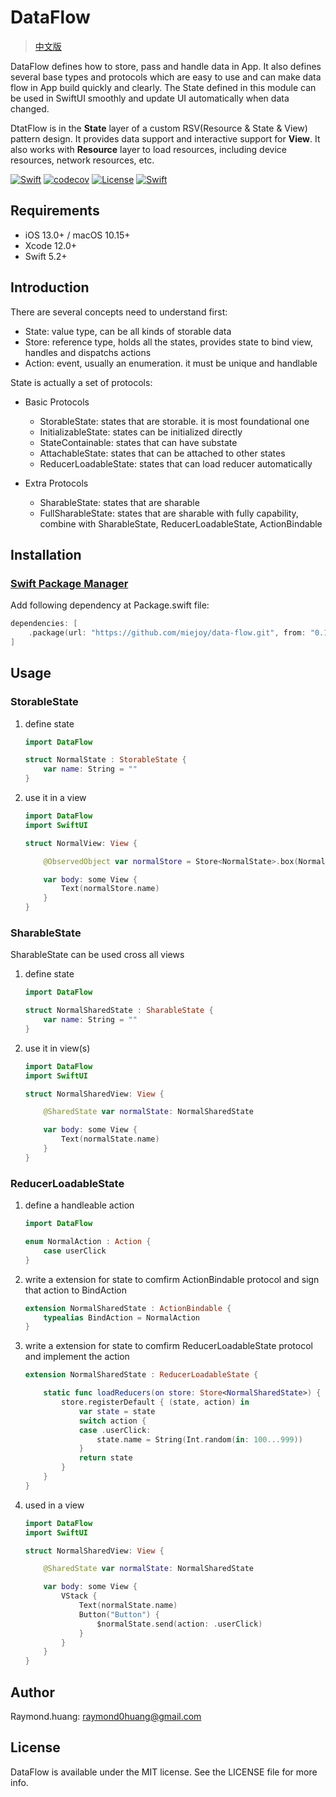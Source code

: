 # DataFlow

> [中文版](https://github.com/miejoy/data-flow)

DataFlow defines how to store, pass and handle data in App. It also defines several base types and protocols which are easy to use and can make data flow in App build quickly and clearly. The State defined in this module can be used in SwiftUI smoothly and update UI automatically when data changed.

DtatFlow is in the **State** layer of a custom RSV(Resource & State & View) pattern design. It provides data support and interactive support for **View**. It also works with **Resource** layer to load resources, including device resources, network resources, etc.

[![Swift](https://github.com/miejoy/data-flow/actions/workflows/test.yml/badge.svg)](https://github.com/miejoy/data-flow/actions/workflows/test.yml)
[![codecov](https://codecov.io/gh/miejoy/data-flow/branch/main/graph/badge.svg)](https://codecov.io/gh/miejoy/data-flow)
[![License](https://img.shields.io/badge/license-MIT-brightgreen.svg)](LICENSE)
[![Swift](https://img.shields.io/badge/swift-5.2-brightgreen.svg)](https://swift.org)

## Requirements

- iOS 13.0+ / macOS 10.15+
- Xcode 12.0+
- Swift 5.2+

## Introduction

There are several concepts need to understand first:

- State: value type, can be all kinds of storable data
- Store: reference type, holds all the states, provides state to bind view, handles and dispatchs actions
- Action: event, usually an enumeration. it must be unique and handlable

State is actually a set of protocols:

- Basic Protocols
  - StorableState: states that are storable. it is most foundational one
  - InitializableState: states can be initialized directly
  - StateContainable: states that can have substate
  - AttachableState: states that can be attached to other states
  - ReducerLoadableState: states that can load reducer automatically

- Extra Protocols
  - SharableState: states that are sharable
  - FullSharableState: states that are sharable with fully capability, combine with SharableState, ReducerLoadableState, ActionBindable

## Installation

### [Swift Package Manager](https://github.com/apple/swift-package-manager)

Add following dependency at Package.swift file:

```swift
dependencies: [
    .package(url: "https://github.com/miejoy/data-flow.git", from: "0.1.0"),
]
```

## Usage

### StorableState

1. define state

    ```swift
    import DataFlow

    struct NormalState : StorableState {
        var name: String = ""
    }
    ```

2. use it in a view

    ```swift
    import DataFlow
    import SwiftUI

    struct NormalView: View {

        @ObservedObject var normalStore = Store<NormalState>.box(NormalState())

        var body: some View {
            Text(normalStore.name)
        }
    }
    ```

### SharableState

SharableState can be used cross all views

1. define state

    ```swift
    import DataFlow

    struct NormalSharedState : SharableState {
        var name: String = ""
    }
    ```

2. use it in view(s)

    ```swift
    import DataFlow
    import SwiftUI

    struct NormalSharedView: View {

        @SharedState var normalState: NormalSharedState

        var body: some View {
            Text(normalState.name)
        }
    }
    ```

### ReducerLoadableState

1. define a handleable action

    ```swift
    import DataFlow

    enum NormalAction : Action {
        case userClick
    }
    ```

2. write a extension for state to comfirm ActionBindable protocol and sign that action to BindAction

    ```swift
    extension NormalSharedState : ActionBindable {
        typealias BindAction = NormalAction
    }
    ```

3. write a extension for state to comfirm ReducerLoadableState protocol and implement the action

    ```swift
    extension NormalSharedState : ReducerLoadableState {

        static func loadReducers(on store: Store<NormalSharedState>) {
            store.registerDefault { (state, action) in
                var state = state
                switch action {
                case .userClick:
                    state.name = String(Int.random(in: 100...999))
                }
                return state
            }
        }
    }
    ```

4. used in a view

    ```swift
    import DataFlow
    import SwiftUI

    struct NormalSharedView: View {

        @SharedState var normalState: NormalSharedState

        var body: some View {
            VStack {
                Text(normalState.name)
                Button("Button") {
                    $normalState.send(action: .userClick)
                }
            }
        }
    }
    ```

## Author

Raymond.huang: raymond0huang@gmail.com

## License

DataFlow is available under the MIT license. See the LICENSE file for more info.
